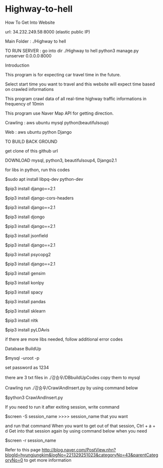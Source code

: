 # Highway-to-hell

How To Get Into Website

url: 34.232.249.58:8000 (elastic public IP)

Main Folder : ./Highway to hell

TO RUN SERVER : go into dir ./Highway to hell
				python3 manage.py runserver 0.0.0.0:8000
				
Introduction

This program is for expecting car travel time in the future.

Select start time you want to travel and this website will expect time based on crawled informations


This program crawl data of all real-time highway traffic informations in frequency of 10min

This program use Naver Map API for getting direction.



Crawling : aws ubuntu mysql python(beautifulsoup)



Web : aws ubuntu python Django



TO BUILD BACK GROUND

get clone of this github url

DOWNLOAD mysql, python3, beautifulsoup4, Django2.1

for libs in python, run this codes

$sudo apt install libpq-dev python-dev

$pip3 install django==2.1

$pip3 install django-cors-headers

$pip3 install django==2.1

$pip3 install djongo

$pip3 install django==2.1

$pip3 install jsonfield

$pip3 install django==2.1

$pip3 install psycopg2

$pip3 install django==2.1

$pip3 install gensim

$pip3 install konlpy

$pip3 install spacy

$pip3 install pandas

$pip3 install sklearn

$pip3 install nltk

$pip3 install pyLDAvis

if there are more libs needed, follow additional error codes



Database BuildUp

$mysql -uroot -p

set password as 1234

there are 3 txt files in ./강승우/DBbuildUpCodes
copy them to mysql

Crawling
run ./강승우/CrawlAndInsert.py by using command below


$python3 CrawlAndInsert.py


If you need to run it after exiting session, 
write command 


$screen -S session_name    >>>> session_name that you want

and run that command
When you want to get out of that session, Ctrl + a + d
Get into that session again by using command below when you need


$screen -r session_name


Refer to this page http://blog.naver.com/PostView.nhn?blogId=hyungjungkim&logNo=221329251023&categoryNo=43&parentCategoryNo=0
to get more information